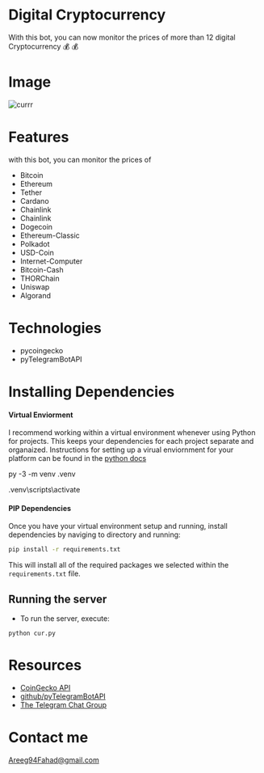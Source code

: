 # Digital Cryptocurrency 
With this bot, you can now monitor the prices of more than 12 digital Cryptocurrency 💰 💰 


# Image
![currr](https://user-images.githubusercontent.com/30151596/121781194-4f4a1280-cbac-11eb-8252-dd9bce75277a.jpg)


# Features
with this bot, you can monitor the prices of

- Bitcoin
- Ethereum
- Tether
- Cardano
- Chainlink
- Chainlink
- Dogecoin
- Ethereum-Classic
- Polkadot
- USD-Coin
- Internet-Computer
- Bitcoin-Cash
- THORChain
- Uniswap
- Algorand

# Technologies
- pycoingecko 
- pyTelegramBotAPI


# Installing Dependencies

#### Virtual Enviorment 

I recommend working within a virtual environment whenever using Python for projects. This keeps your dependencies for each project separate and organaized. Instructions for setting up a virual enviornment for your platform can be found in the [python docs](https://packaging.python.org/guides/installing-using-pip-and-virtual-environments/)

py -3 -m venv .venv

.venv\scripts\activate

#### PIP Dependencies

Once you have your virtual environment setup and running, install dependencies by naviging to directory and running:

```bash
pip install -r requirements.txt
```

This will install all of the required packages we selected within the `requirements.txt` file.


## Running the server

- To run the server, execute:

```
python cur.py
```
# Resources
- [CoinGecko API ](https://github.com/man-c/pycoingecko)
- [github/pyTelegramBotAPI](https://github.com/eternnoir/pyTelegramBotAPI)
- [The Telegram Chat Group](https://telegram.me/joinchat/Bn4ixj84FIZVkwhk2jag6A)


# Contact me 
Areeg94Fahad@gmail.com

